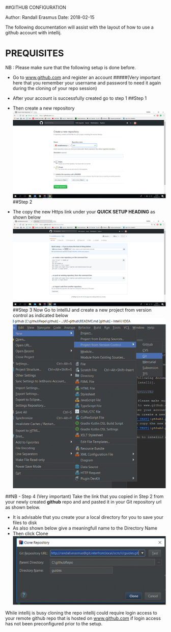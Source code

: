 ##GITHUB CONFIGURATION

Author: Randall Erasmus
Date: 2018-02-15

The following documentation will assist with the layout of how to use a github account 
with intellij.

# PREQUISITES

NB : Please make sure that the following setup is done before.
* Go to www.github.com and register an account 
 #####(Very important here that you remember your username and password to need it again during the cloning of your repo session)
 
* After your account is successfully created go to step 1
##Step 1
* Then create a new repository
![ALT TEXT](gthub1.png)
##Step 2
* The copy the new Https link under your **QUICK SETUP HEADING** as shown below
![ALT TEXT](gthub2.png)
##Step 3
Now Go to intelliJ and create a new project from version control as indicated 
below
![ALT TEXT](gthub3.jpg)

##NB - Step 4 (Very important)
Take the link that you copied in Step 2 from your newly created **github** repo and 
and pasted it in your Git repository url as shown below.
* It is advisable that you create your a local directory for you to save your 
files to disk
* As also shown below give a meaningfull name to the Directory Name
* Then click Clone
![ALT TEXT](gthub_4.jpg)

While intellij is busy cloning the repo intellij could require login access to your remote github
repo that is hosted on www.github.com if login access has not been preconfigured prior to the 
setup.
 

